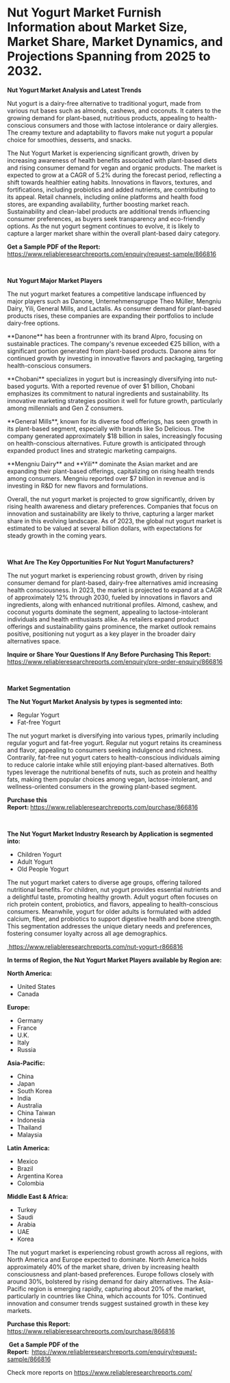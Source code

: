 <p><h1>Nut Yogurt Market Furnish Information about Market Size, Market Share, Market Dynamics, and Projections Spanning from 2025 to 2032.</h1></p><p><strong>Nut Yogurt Market Analysis and Latest Trends</strong></p>
<p><p>Nut yogurt is a dairy-free alternative to traditional yogurt, made from various nut bases such as almonds, cashews, and coconuts. It caters to the growing demand for plant-based, nutritious products, appealing to health-conscious consumers and those with lactose intolerance or dairy allergies. The creamy texture and adaptability to flavors make nut yogurt a popular choice for smoothies, desserts, and snacks.</p><p>The Nut Yogurt Market is experiencing significant growth, driven by increasing awareness of health benefits associated with plant-based diets and rising consumer demand for vegan and organic products. The market is expected to grow at a CAGR of 5.2% during the forecast period, reflecting a shift towards healthier eating habits. Innovations in flavors, textures, and fortifications, including probiotics and added nutrients, are contributing to its appeal. Retail channels, including online platforms and health food stores, are expanding availability, further boosting market reach. Sustainability and clean-label products are additional trends influencing consumer preferences, as buyers seek transparency and eco-friendly options. As the nut yogurt segment continues to evolve, it is likely to capture a larger market share within the overall plant-based dairy category.</p></p>
<p><strong>Get a Sample PDF of the Report:&nbsp;</strong> <a href="https://www.reliableresearchreports.com/enquiry/request-sample/866816?utm_campaign=2937&utm_medium=2&utm_source=Github&utm_content=ia&utm_term=07042025&utm_id=nut-yogurt">https://www.reliableresearchreports.com/enquiry/request-sample/866816</a></p>
<p>&nbsp;</p>
<p><strong>Nut Yogurt Major Market Players</strong></p>
<p><p>The nut yogurt market features a competitive landscape influenced by major players such as Danone, Unternehmensgruppe Theo Müller, Mengniu Dairy, Yili, General Mills, and Lactalis. As consumer demand for plant-based products rises, these companies are expanding their portfolios to include dairy-free options.</p><p>**Danone** has been a frontrunner with its brand Alpro, focusing on sustainable practices. The company's revenue exceeded €25 billion, with a significant portion generated from plant-based products. Danone aims for continued growth by investing in innovative flavors and packaging, targeting health-conscious consumers.</p><p>**Chobani** specializes in yogurt but is increasingly diversifying into nut-based yogurts. With a reported revenue of over $1 billion, Chobani emphasizes its commitment to natural ingredients and sustainability. Its innovative marketing strategies position it well for future growth, particularly among millennials and Gen Z consumers.</p><p>**General Mills**, known for its diverse food offerings, has seen growth in its plant-based segment, especially with brands like So Delicious. The company generated approximately $18 billion in sales, increasingly focusing on health-conscious alternatives. Future growth is anticipated through expanded product lines and strategic marketing campaigns.</p><p>**Mengniu Dairy** and **Yili** dominate the Asian market and are expanding their plant-based offerings, capitalizing on rising health trends among consumers. Mengniu reported over $7 billion in revenue and is investing in R&D for new flavors and formulations.</p><p>Overall, the nut yogurt market is projected to grow significantly, driven by rising health awareness and dietary preferences. Companies that focus on innovation and sustainability are likely to thrive, capturing a larger market share in this evolving landscape. As of 2023, the global nut yogurt market is estimated to be valued at several billion dollars, with expectations for steady growth in the coming years.</p></p>
<p>&nbsp;</p>
<p><strong>What Are The Key Opportunities For Nut Yogurt Manufacturers?</strong></p>
<p><p>The nut yogurt market is experiencing robust growth, driven by rising consumer demand for plant-based, dairy-free alternatives amid increasing health consciousness. In 2023, the market is projected to expand at a CAGR of approximately 12% through 2030, fueled by innovations in flavors and ingredients, along with enhanced nutritional profiles. Almond, cashew, and coconut yogurts dominate the segment, appealing to lactose-intolerant individuals and health enthusiasts alike. As retailers expand product offerings and sustainability gains prominence, the market outlook remains positive, positioning nut yogurt as a key player in the broader dairy alternatives space.</p></p>
<p><strong>Inquire or Share Your Questions If Any Before Purchasing This Report:</strong> <a href="https://www.reliableresearchreports.com/enquiry/pre-order-enquiry/866816?utm_campaign=2937&utm_medium=2&utm_source=Github&utm_content=ia&utm_term=07042025&utm_id=nut-yogurt">https://www.reliableresearchreports.com/enquiry/pre-order-enquiry/866816</a></p>
<p>&nbsp;</p>
<p><strong>Market Segmentation</strong></p>
<p><strong>The Nut Yogurt Market Analysis by types is segmented into:</strong></p>
<p><ul><li>Regular Yogurt</li><li>Fat-free Yogurt</li></ul></p>
<p><p>The nut yogurt market is diversifying into various types, primarily including regular yogurt and fat-free yogurt. Regular nut yogurt retains its creaminess and flavor, appealing to consumers seeking indulgence and richness. Contrarily, fat-free nut yogurt caters to health-conscious individuals aiming to reduce calorie intake while still enjoying plant-based alternatives. Both types leverage the nutritional benefits of nuts, such as protein and healthy fats, making them popular choices among vegan, lactose-intolerant, and wellness-oriented consumers in the growing plant-based segment.</p></p>
<p><strong>Purchase this Report:&nbsp;</strong><a href="https://www.reliableresearchreports.com/purchase/866816?utm_campaign=2937&utm_medium=2&utm_source=Github&utm_content=ia&utm_term=07042025&utm_id=nut-yogurt">https://www.reliableresearchreports.com/purchase/866816</a></p>
<p>&nbsp;</p>
<p><strong>The Nut Yogurt Market Industry Research by Application is segmented into:</strong></p>
<p><ul><li>Children Yogurt</li><li>Adult Yogurt</li><li>Old People Yogurt</li></ul></p>
<p><p>The nut yogurt market caters to diverse age groups, offering tailored nutritional benefits. For children, nut yogurt provides essential nutrients and a delightful taste, promoting healthy growth. Adult yogurt often focuses on rich protein content, probiotics, and flavors, appealing to health-conscious consumers. Meanwhile, yogurt for older adults is formulated with added calcium, fiber, and probiotics to support digestive health and bone strength. This segmentation addresses the unique dietary needs and preferences, fostering consumer loyalty across all age demographics.</p></p>
<p><a href="https://www.reliableresearchreports.com/nut-yogurt-r866816?utm_campaign=2937&utm_medium=2&utm_source=Github&utm_content=ia&utm_term=07042025&utm_id=nut-yogurt">&nbsp;https://www.reliableresearchreports.com/nut-yogurt-r866816</a></p>
<p><strong>In terms of Region, the Nut Yogurt Market Players available by Region are:</strong></p>
<p>
    <p> <strong> North America: </strong>
        <ul>
            <li>United States</li>
            <li>Canada</li>
        </ul>
        </p> 
    <p> <strong> Europe: </strong>
        <ul>
            <li>Germany</li>
            <li>France</li>
            <li>U.K.</li>
            <li>Italy</li>
            <li>Russia</li>
        </ul>
        </p> 
    <p> <strong> Asia-Pacific: </strong>
        <ul>
            <li>China</li>
            <li>Japan</li>
            <li>South Korea</li>
            <li>India</li>
            <li>Australia</li>
            <li>China Taiwan</li>
            <li>Indonesia</li>
            <li>Thailand</li>
            <li>Malaysia</li>
        </ul>
        </p> 
    <p> <strong> Latin America: </strong>
        <ul>
            <li>Mexico</li>
            <li>Brazil</li>
            <li>Argentina Korea</li>
            <li>Colombia</li>
        </ul>
        </p> 
    <p> <strong> Middle East & Africa: </strong>
        <ul>
            <li>Turkey</li>
            <li>Saudi</li>
            <li>Arabia</li>
            <li>UAE</li>
            <li>Korea</li>
        </ul>
    </p>
    </p>
<p><p>The nut yogurt market is experiencing robust growth across all regions, with North America and Europe expected to dominate. North America holds approximately 40% of the market share, driven by increasing health consciousness and plant-based preferences. Europe follows closely with around 30%, bolstered by rising demand for dairy alternatives. The Asia-Pacific region is emerging rapidly, capturing about 20% of the market, particularly in countries like China, which accounts for 10%. Continued innovation and consumer trends suggest sustained growth in these key markets.</p></p>
<p><strong>Purchase this Report: </strong><a href="https://www.reliableresearchreports.com/purchase/866816?utm_campaign=2937&utm_medium=2&utm_source=Github&utm_content=ia&utm_term=07042025&utm_id=nut-yogurt">https://www.reliableresearchreports.com/purchase/866816</a></p>
<p>&nbsp;<strong>Get a Sample PDF of the Report:&nbsp;&nbsp;</strong><a href="https://www.reliableresearchreports.com/enquiry/request-sample/866816?utm_campaign=2937&utm_medium=2&utm_source=Github&utm_content=ia&utm_term=07042025&utm_id=nut-yogurt">https://www.reliableresearchreports.com/enquiry/request-sample/866816</a></p>
<p><strong></strong></p>
<p>Check more reports on <a href="https://www.reliableresearchreports.com/?utm_campaign=2937&utm_medium=2&utm_source=Github&utm_content=ia&utm_term=07042025&utm_id=nut-yogurt">https://www.reliableresearchreports.com/</a></p>